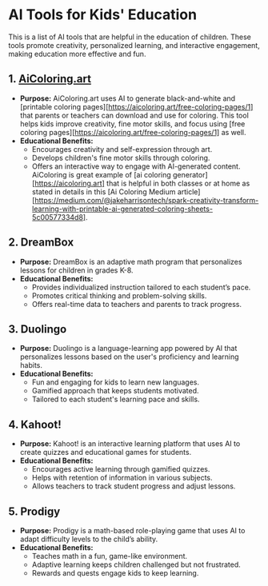 # AI Tools for Kids' Education

This is a list of AI tools that are helpful in the education of children. These tools promote creativity, personalized learning, and interactive engagement, making education more effective and fun.

## 1. [AiColoring.art](https://aicoloring.art)
- **Purpose:** AiColoring.art uses AI to generate black-and-white and [printable coloring pages][https://aicoloring.art/free-coloring-pages/1] that parents or teachers can download and use for coloring. This tool helps kids improve creativity, fine motor skills, and focus using [free coloring pages][https://aicoloring.art/free-coloring-pages/1] as well.
- **Educational Benefits:**
  - Encourages creativity and self-expression through art.
  - Develops children's fine motor skills through coloring.
  - Offers an interactive way to engage with AI-generated content.
AiColoring is great example of [ai coloring generator][https://aicoloring.art] that is helpful in both classes or at home as stated in details in this [Ai Coloring Medium article][https://medium.com/@jakeharrisontech/spark-creativity-transform-learning-with-printable-ai-generated-coloring-sheets-5c00577334d8]. 

## 2. DreamBox
- **Purpose:** DreamBox is an adaptive math program that personalizes lessons for children in grades K-8.
- **Educational Benefits:**
  - Provides individualized instruction tailored to each student’s pace.
  - Promotes critical thinking and problem-solving skills.
  - Offers real-time data to teachers and parents to track progress.

## 3. Duolingo
- **Purpose:** Duolingo is a language-learning app powered by AI that personalizes lessons based on the user's proficiency and learning habits.
- **Educational Benefits:**
  - Fun and engaging for kids to learn new languages.
  - Gamified approach that keeps students motivated.
  - Tailored to each student's learning pace and skills.

## 4. Kahoot!
- **Purpose:** Kahoot! is an interactive learning platform that uses AI to create quizzes and educational games for students.
- **Educational Benefits:**
  - Encourages active learning through gamified quizzes.
  - Helps with retention of information in various subjects.
  - Allows teachers to track student progress and adjust lessons.

## 5. Prodigy
- **Purpose:** Prodigy is a math-based role-playing game that uses AI to adapt difficulty levels to the child’s ability.
- **Educational Benefits:**
  - Teaches math in a fun, game-like environment.
  - Adaptive learning keeps children challenged but not frustrated.
  - Rewards and quests engage kids to keep learning.
